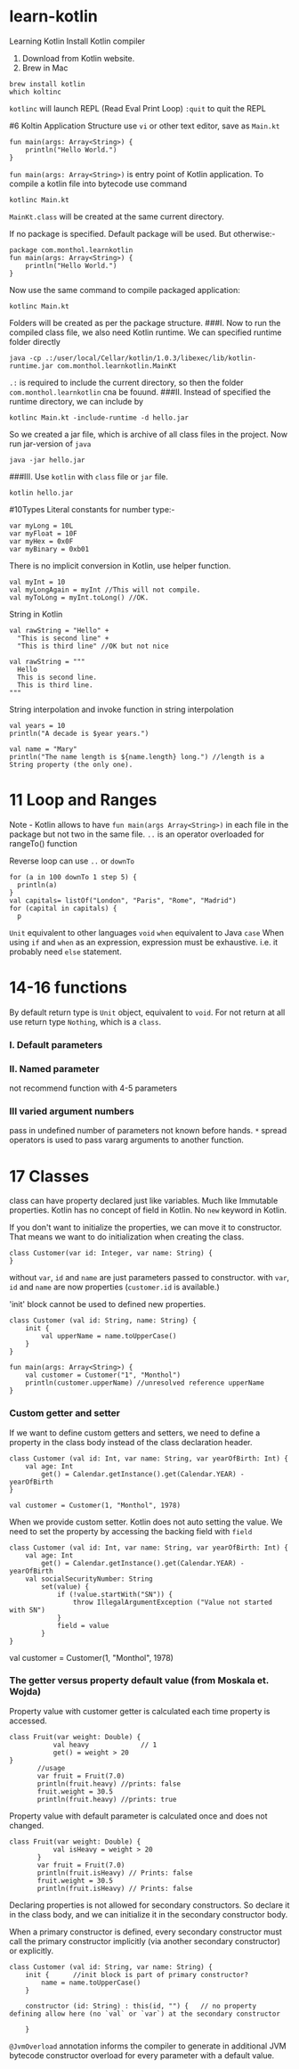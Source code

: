# learn-kotlin
Learning Kotlin
Install Kotlin compiler
1. Download from Kotlin website.
2. Brew in Mac
```
brew install kotlin
which koltinc
```
`kotlinc` will launch REPL (Read Eval Print Loop)
`:quit` to quit the REPL

#6 Koltin Application Structure
use `vi` or other text editor, save as `Main.kt`
```
fun main(args: Array<String>) {
    println("Hello World.")
}
```
`fun main(args: Array<String>)` is entry point of Kotlin application.
To compile a kotlin file into bytecode use command
```
kotlinc Main.kt
```
`MainKt.class` will be created at the same current directory.

If no package is specified. Default package will be used. But otherwise:-
```
package com.monthol.learnkotlin
fun main(args: Array<String>) {
    println("Hello World.")
}
```
Now use the same command to compile packaged application:
```
kotlinc Main.kt
```
Folders will be created as per the package structure.
###I. Now to run the compiled class file, we also need Kotlin runtime.
We can specified runtime folder directly
```
java -cp .:/user/local/Cellar/kotlin/1.0.3/libexec/lib/kotlin-runtime.jar com.monthol.learnkotlin.MainKt
```
`.:` is required to include the current directory, so then the folder `com.monthol.learnkotlin` cna be fouund.
###II. Instead of specified the runtime directory, we can include by
```
kotlinc Main.kt -include-runtime -d hello.jar
```
So we created a jar file, which is archive of all class files in the project.
Now run jar-version of `java`
```
java -jar hello.jar
```
###III. Use `kotlin` with `class` file or `jar` file.
```
kotlin hello.jar
```
#10Types
Literal constants for number type:-
```
var myLong = 10L
var myFloat = 10F
var myHex = 0x0F
var myBinary = 0xb01
```
There is no implicit conversion in Kotlin, use helper function.
```
val myInt = 10
val myLongAgain = myInt //This will not compile.
val myToLong = myInt.toLong() //OK.
```
String in Kotlin
```
val rawString = "Hello" +
  "This is second line" +
  "This is third line" //OK but not nice
  
val rawString = """
  Hello
  This is second line.
  This is third line.
"""
```
String interpolation and invoke function in string interpolation
```
val years = 10
println("A decade is $year years.")

val name = "Mary"
println("The name length is ${name.length} long.") //length is a String property (the only one).
```
# 11 Loop and Ranges
Note - Kotlin allows to have `fun main(args Array<String>)` in each file in the package but not two in the same file.
`..` is an operator overloaded for rangeTo() function

Reverse loop can use `..` or `downTo`

```
for (a in 100 downTo 1 step 5) {
  println(a)
}
val capitals= listOf("London", "Paris", "Rome", "Madrid")
for (capital in capitals) {
  p
```
`Unit` equivalent to other languages `void`
`when` equivalent to Java `case`
When using `if` and `when` as an expression, expression must be exhaustive. i.e. it probably need `else` statement.

# 14-16 functions
By default return type is `Unit` object, equivalent to `void`. For not return at all use return type `Nothing`, which is a `class`.
### I. Default parameters
### II. Named parameter
not recommend function with 4-5 parameters
### III varied argument numbers
pass in undefined number of parameters not known before hands.
`*` spread operators is used to pass vararg arguments to another function.
# 17 Classes
class can have property declared just like variables. Much like Immutable properties.
Kotlin has no concept of field in Kotlin.
No `new` keyword in Kotlin.

If you don't want to initialize the properties, we can move it to constructor. That means we want to do initialization when creating the class.

```
class Customer(var id: Integer, var name: String) {
}
```
without `var`, `id` and `name` are just parameters passed to constructor. with `var`, `id` and `name` are now properties (`customer.id` is available.)

'init' block cannot be used to defined new properties.
```
class Customer (val id: String, name: String) {
    init {
        val upperName = name.toUpperCase()
    }
}

fun main(args: Array<String>) {
	val customer = Customer("1", "Monthol")
    println(customer.upperName) //unresolved reference upperName
}
```
### Custom getter and setter
If we want to define custom getters and setters, we need to define a property in the class body instead of the class declaration header.
```
class Customer (val id: Int, var name: String, var yearOfBirth: Int) {
    val age: Int
        get() = Calendar.getInstance().get(Calendar.YEAR) - yearOfBirth
}

val customer = Customer(1, "Monthol", 1978)
```
When we provide custom setter. Kotlin does not auto setting the value. We need to set the property by accessing the backing field with `field`

```
class Customer (val id: Int, var name: String, var yearOfBirth: Int) {
    val age: Int
        get() = Calendar.getInstance().get(Calendar.YEAR) - yearOfBirth
    val socialSecurityNumber: String
        set(value) {
            if (!value.startWith("SN")) {
                throw IllegalArgumentException ("Value not started with SN")
            }
            field = value
        }
}
```

val customer = Customer(1, "Monthol", 1978)
### The getter versus property default value (from Moskala et. Wojda)
Property value with customer getter is calculated each time property is accessed.
```
class Fruit(var weight: Double) {
           val heavy             // 1
           get() = weight > 20
}
       //usage
       var fruit = Fruit(7.0)
       println(fruit.heavy) //prints: false
       fruit.weight = 30.5
       println(fruit.heavy) //prints: true

```
Property value with default parameter is calculated once and does not changed.
```
class Fruit(var weight: Double) {
           val isHeavy = weight > 20
       }
       var fruit = Fruit(7.0)
       println(fruit.isHeavy) // Prints: false
       fruit.weight = 30.5
       println(fruit.isHeavy) // Prints: false
```
Declaring properties is not allowed for secondary constructors. So declare it in the class body, and we can initialize it in the secondary constructor body.

When a primary constructor is defined, every secondary constructor must call the primary constructor implicitly (via another secondary constructor) or explicitly.
```
class Customer (val id: String, var name: String) {
    init {      //init block is part of primary constructor?
        name = name.toUpperCase()
    }
    
    constructor (id: String) : this(id, "") {   // no property defining allow here (no `val` or `var`) at the secondary constructor
    
    }
```



`@JvmOverload` annotation informs the compiler to generate in additional JVM bytecode constructor overload for every parameter with a default value.

